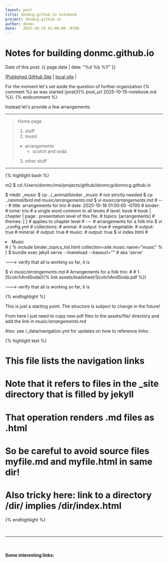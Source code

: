```yaml
---
layout: post
title: donmcg.github.io notebook 
project: donmcg.github.io
author: donmc
date:   2025-10-18 01:00:00 -0700
---
```

<head>
    <script type="text/javascript" async
      src="https://cdnjs.cloudflare.com/ajax/libs/mathjax/2.7.7/MathJax.js?config=TeX-MML-AM_CHTML">
    </script>
</head>

# Notes for building donmc.github.io
Date of this post: {{ page.date | date: "%d %b %Y" }}

|[Published GitHub Site](https://donmcg.github.io) | [local site](http://localhost:4000) |

For the moment let's set aside the question of further organization
{% comment %}
as was started [post]({% post_url 2025-10-15-notebook.md %}).
{% endcomment %}

Instead let's provide a few arrangements:

---

> Home page
> 
> 1. stuff
> 2. music
>   - arrangements
>      + scotch and soda
> 3. other stuff

---

{% highlight bash %}

  m2 $ cd /Users/donmc/msi/projects/github/donmcg/donmcg.github.io
  
  $ mkdir _music
  $ cp ../_animal/binder _music  # not strictly needed
  $ cp ../_animal/bird_.md _music/arrangements_.md
  $ vi  _music/arrangements_.md 
    # ---
    # title: arrangements for trio
    # date:   2025-10-18 01:00:00 -0700
    # binder:
      #   tome:  trio  # a single word common to all levels
      #   level: book # book | chapter | page : presentation level of this file.
      #   topics: [arrangements]
      #   themes: [ ] # applies to chapter level
    # ---
    # arrangements for a folk trio
  $ vi _config.yml
    #  collections:
    #  animal:
    #    output: true
    #  vegetable:
    #    output: true
    #  mineral:
    #    output: true
    #  music:
    #    output: true
  $ vi index.html
    # <li>Music</li>
    # { % include binder_topics_list.html collection=site.music name="music" % }
  $ bundle exec jekyll serve --livereload --baseurl="" # aka 'serve'

---> verify that all is working so far, it is

  $ vi  _music/arrangements_.md 
    # Arrangements for a folk trio:
    #
    # 1. [ScotchAndSoda]({% link assets/leadsheet/ScotchAndSoda.pdf %}) 

---> verify that all is working so far, it is

{% endhighlight %}

This is just a starting point.  The structure is subject to change
in the future!

From here I just need to copy new pdf files to the assets/file/ directory
and add the link in _music/arrangements_.md 

Also: see /_data/navigation.yml for updates on how to reference links:

{% highlight text %}
# This file lists the navigation links
# Note that it refers to files in the _site directory that is filled by jekyll
# That operation renders .md files as .html
# So be careful to avoid source files myfile.md and myfile.html in same dir!
# Also tricky here:  link to a directory /dir/ implies /dir/index.html
{% endhighlight %}


&nbsp;

---
&nbsp;
#### Some interesting links:


